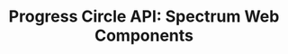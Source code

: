 ---
layout: api.njk
title: 'Progress Circle API: Spectrum Web Components'
displayName: Progress Circle
componentName: progress-circle
componentHeading: sp-progress-circle
tags:
- component-api
---